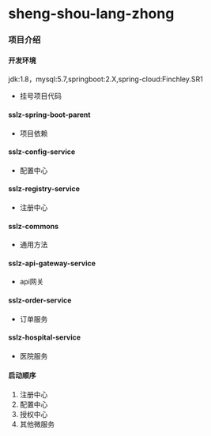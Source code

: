 # sheng-shou-lang-zhong

### 项目介绍
#### 开发环境
jdk:1.8，mysql:5.7,springboot:2.X,spring-cloud:Finchley.SR1

* 挂号项目代码

####  sslz-spring-boot-parent
* 项目依赖
#### sslz-config-service
* 配置中心
#### sslz-registry-service
* 注册中心
####  sslz-commons
* 通用方法
####  sslz-api-gateway-service
* api网关
#### sslz-order-service
* 订单服务
#### sslz-hospital-service
* 医院服务

#### 启动顺序
1. 注册中心
2. 配置中心
3. 授权中心
4. 其他微服务
